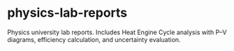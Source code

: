 # physics-lab-reports
Physics university lab reports. Includes Heat Engine Cycle analysis with P–V diagrams, efficiency calculation, and uncertainty evaluation. 
